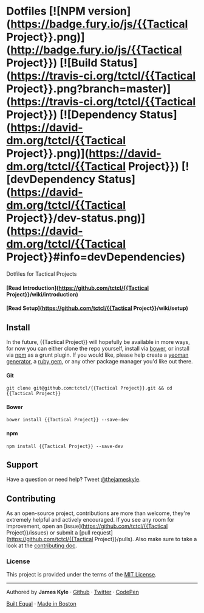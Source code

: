 Dotfiles [![NPM version](https://badge.fury.io/js/{{Tactical Project}}.png)](http://badge.fury.io/js/{{Tactical Project}}) [![Build Status](https://travis-ci.org/tctcl/{{Tactical Project}}.png?branch=master)](https://travis-ci.org/tctcl/{{Tactical Project}}) [![Dependency Status](https://david-dm.org/tctcl/{{Tactical Project}}.png)](https://david-dm.org/tctcl/{{Tactical Project}}) [![devDependency Status](https://david-dm.org/tctcl/{{Tactical Project}}/dev-status.png)](https://david-dm.org/tctcl/{{Tactical Project}}#info=devDependencies)
========

Dotfiles for Tactical Projects

#### [Read Introduction](https://github.com/tctcl/{{Tactical Project}}/wiki/introduction)

#### [Read Setup](https://github.com/tctcl/{{Tactical Project}}/wiki/setup)

## Install

In the future, {{Tactical Project}} will hopefully be available in more ways, for now you can either clone the repo yourself, install via [bower](http://bower.io/), or install via [npm](https://npmjs.org/) as a grunt plugin. If you would like, please help create a [yeoman generator](http://yeoman.io/), a [ruby gem](http://rubygems.org/), or any other package manager you'd like out there.

#### Git

```
git clone git@github.com:tctcl/{{Tactical Project}}.git && cd {{Tactical Project}}
```

#### Bower

```
bower install {{Tactical Project}} --save-dev
```

#### npm

```
npm install {{Tactical Project}} --save-dev
```

## Support

Have a question or need help? Tweet [@thejameskyle](https://twitter.com/thejameskyle).


## Contributing

As an open-source project, contributions are more than welcome, they're extremely helpful and actively encouraged. If you see any room for improvement, open an [issue](https://github.com/tctcl/{{Tactical Project}}/issues) or submit a [pull request](https://github.com/tctcl/{{Tactical Project}}/pulls). Also make sure to take a look at the [contributing doc](CONTRIBUTING.md).

### License

This project is provided under the terms of the [MIT License](LICENSE.md).

---

Authored by **James Kyle** · [Github](http://github.com/thejameskyle) · [Twitter](http://twitter.com/thejameskyle) · [CodePen](http://codepen.io/thejameskyle)

[Built Equal](www.hrc.org/donate) · [Made in Boston](http://bostonbuilt.org/)
